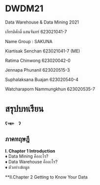 # DWDM21
Data Warehouse &amp; Data Mining 2021

เกียรติศักดิ์ แสนจันทร์ 623021041-7

Name Group : SAKUNA

Kiartisak Senchan 623021041-7 (ME)

Ratima Chinwong 623020042-0

Jennapa Phunanil 623020515-3

Suphalaksana Buajan 623020540-4

Watcharaporn Nammungkhun 623020535-7

# สรุปบทเรียน 
  **ʕ￫ᴥ￩　ʔ**
## ภาคทฤษฎี    
**Ⅰ. Chapter 1 Introduction**\
♦ Data Mining คืออะไร?\
♦ Data Warehouse คืออะไร?\
♦ ตัวอย่างข้อมูล

**Ⅱ.Chapter 2 Getting to Know Your Data


